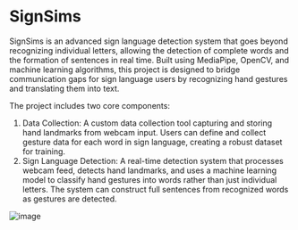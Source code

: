 # SignSims

SignSims is an advanced sign language detection system that goes beyond recognizing individual letters, allowing the detection of complete words and the formation of sentences in real time. Built using MediaPipe, OpenCV, and machine learning algorithms, this project is designed to bridge communication gaps for sign language users by recognizing hand gestures and translating them into text.

The project includes two core components:
1. Data Collection: A custom data collection tool capturing and storing hand landmarks from webcam input. Users can define and collect gesture data for each word in sign language, creating a robust dataset for training.
2. Sign Language Detection: A real-time detection system that processes webcam feed, detects hand landmarks, and uses a machine learning model to classify hand gestures into words rather than just individual letters. The system can construct full sentences from recognized words as gestures are detected.

![image](https://github.com/user-attachments/assets/8f6fd98f-fd43-4e83-8a65-da525fbde619)

